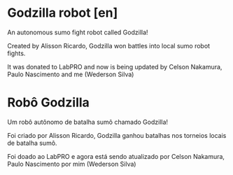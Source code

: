 # Godzilla robot [en]

An autonomous sumo fight robot called Godzilla!

Created by Alisson Ricardo, Godzilla won battles into local sumo robot fights.

It was donated to LabPRO and now is being updated by Celson Nakamura, Paulo Nascimento and me (Wederson Silva)

# Robô Godzilla

Um robô autônomo de batalha sumô chamado Godzilla!

Foi criado por Alisson Ricardo, Godzilla ganhou batalhas nos torneios locais de batalha sumô.

Foi doado ao LabPRO e agora está sendo atualizado por Celson Nakamura, Paulo Nascimento por mim (Wederson Silva)
